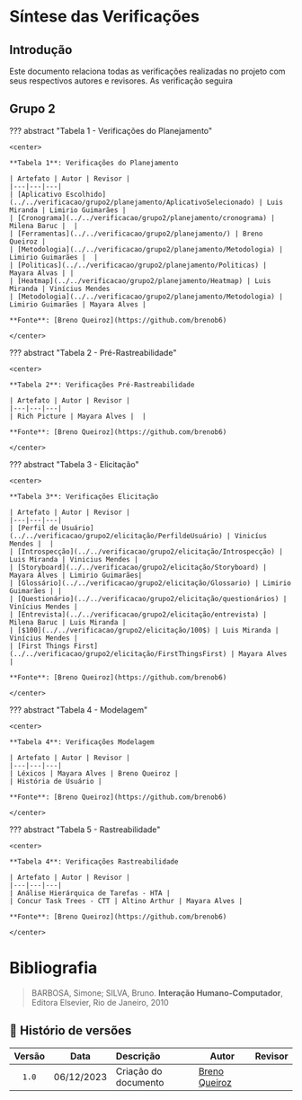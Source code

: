 # Síntese das Verificações

## Introdução

Este documento relaciona todas as verificações realizadas no projeto com seus respectivos autores e revisores.
As verificação seguira

## Grupo 2

??? abstract "Tabela 1 - Verificações do Planejamento"

    <center>

    **Tabela 1**: Verificações do Planejamento

    | Artefato | Autor | Revisor |
    |---|---|---|
    | [Aplicativo Escolhido](../../verificacao/grupo2/planejamento/AplicativoSelecionado) | Luis Miranda | Limirio Guimarães |
    | [Cronograma](../../verificacao/grupo2/planejamento/cronograma) | Milena Baruc |  |
    | [Ferramentas](../../verificacao/grupo2/planejamento/) | Breno Queiroz |
    | [Metodologia](../../verificacao/grupo2/planejamento/Metodologia) | Limirio Guimarães |  |
    | [Politicas](../../verificacao/grupo2/planejamento/Politicas) | Mayara Alvas | |
    | [Heatmap](../../verificacao/grupo2/planejamento/Heatmap) | Luis Miranda | Vinícius Mendes
    | [Metodologia](../../verificacao/grupo2/planejamento/Metodologia) | Limirio Guimarães | Mayara Alves |

    **Fonte**: [Breno Queiroz](https://github.com/brenob6)

    </center>

??? abstract "Tabela 2 - Pré-Rastreabilidade"

    <center>

    **Tabela 2**: Verificações Pré-Rastreabilidade

    | Artefato | Autor | Revisor |
    |---|---|---|
    | Rich Picture | Mayara Alves |  |

    **Fonte**: [Breno Queiroz](https://github.com/brenob6)

    </center>

??? abstract "Tabela 3 - Elicitação"

    <center>

    **Tabela 3**: Verificações Elicitação

    | Artefato | Autor | Revisor |
    |---|---|---|
    | [Perfil de Usuário](../../verificacao/grupo2/elicitação/PerfildeUsuário) | Vinicíus Mendes |  |
    | [Introspecção](../../verificacao/grupo2/elicitação/Introspecção) | Luis Miranda | Vinicius Mendes |
    | [Storyboard](../../verificacao/grupo2/elicitação/Storyboard) | Mayara Alves | Limirio Guimarães|
    | [Glossário](../../verificacao/grupo2/elicitação/Glossario) | Limirio Guimarães | |
    | [Questionário](../../verificacao/grupo2/elicitação/questionários) | Vinícius Mendes |
    | [Entrevista](../../verificacao/grupo2/elicitação/entrevista) | Milena Baruc | Luis Miranda |
    | [$100](../../verificacao/grupo2/elicitação/100$) | Luis Miranda | Vinícius Mendes |
    | [First Things First](../../verificacao/grupo2/elicitação/FirstThingsFirst) | Mayara Alves |

    **Fonte**: [Breno Queiroz](https://github.com/brenob6)

    </center>

??? abstract "Tabela 4 - Modelagem"

    <center>

    **Tabela 4**: Verificações Modelagem

    | Artefato | Autor | Revisor |
    |---|---|---|
    | Léxicos | Mayara Alves | Breno Queiroz |
    | História de Usuário |

    **Fonte**: [Breno Queiroz](https://github.com/brenob6)

    </center>


??? abstract "Tabela 5 - Rastreabilidade"

    <center>

    **Tabela 4**: Verificações Rastreabilidade

    | Artefato | Autor | Revisor |
    |---|---|---|
    | Análise Hierárquica de Tarefas - HTA | 
    | Concur Task Trees - CTT | Altino Arthur | Mayara Alves |

    **Fonte**: [Breno Queiroz](https://github.com/brenob6)

    </center>


# Bibliografia

> BARBOSA, Simone; SILVA, Bruno. **Interação Humano-Computador**, Editora Elsevier, Rio de Janeiro, 2010

## 📑 Histório de versões

| Versão| Data      | Descrição | Autor | Revisor       |
| :-:   | :-:       | :--       | --    | --            |
| `1.0`  |06/12/2023 |Criação do documento|[Breno Queiroz](https://github.com/brenob6)|  [](https://github.com/)|
